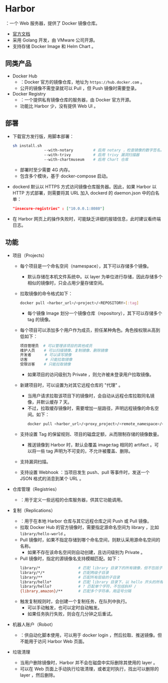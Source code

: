 # Harbor

：一个 Web 服务器，提供了 Docker 镜像仓库。
- [官方文档](https://goharbor.io/docs/2.2.0/)
- 采用 Golang 开发，由 VMware 公司开源。
- 支持存储 Docker Image 和 Helm Chart 。

## 同类产品

- Docker Hub
  - ：Docker 官方的镜像仓库，地址为 `https://hub.docker.com` 。
  - 公开的镜像不需登录就可以 Pull ，但 Push 镜像时需要登录。
- Docker Registry
  - ：一个提供私有镜像仓库的服务器，由 Docker 官方开源。
  - 功能比 Harbor 少，没有提供 Web UI 。

## 部署

- 下载官方发行版，用脚本部署：
  ```sh
  sh install.sh
                --with-notary         # 启用 notary ，检查镜像的数字签名。这需要 Harbor 采用 HTTPS
                --with-trivy          # 启用 trivy 漏洞扫描器
                --with-chartmuseum    # 启用 Chart 仓库
  ```
  - 部署时至少需要 4G 内存。
  - 包含多个模块，基于 docker-compose 启动。

- dockerd 默认以 HTTPS 方式访问镜像仓库服务器。因此，如果 Harbor 以 HTTP 方式部署，则需要将其 URL 加入 dockerd 的 daemon.json 中的白名单：
  ```json
  "insecure-registries" : ["10.0.0.1:8080"]
  ```
- 在 Harbor 网页上的操作失败时，可能缺乏详细的报错信息，此时建议看终端日志。

## 功能

- 项目（Projects）
  - 每个项目是一个命名空间（namespace），其下可以存储多个镜像。
    - 默认存储在本机文件系统中。以 layer 为单位进行存储，因此存储多个相似的镜像时，只会占用少量存储空间。
  - 拉取镜像的命令格式如下：
    ```sh
    docker pull <harbor_url>/<project>/<REPOSITORY>[:tag]
    ```
    - 每个镜像 Image 划分一个镜像仓库（repository），其下可以存储多个 tag 的镜像。
  - 每个项目可以添加多个用户作为成员，担任某种角色。角色按权限从高到低如下：
    ```sh
    项目管理员  # 可以管理该项目的其他成员
    维护人员    # 可以扫描镜像、复制镜像、删除镜像
    开发者      # 可以读写镜像
    访客        # 只能拉取镜像
    受限访客    # 只能拉取镜像
    ```
    - 如果项目的访问级别为 Private ，则允许被未登录用户拉取镜像。

  - 新建项目时，可以设置为对其它远程仓库的 "代理" 。
    - 当用户请求拉取该项目下的镜像时，会自动从远程仓库拉取同名镜像，并默认缓存 7 天。
    - 不过，拉取缓存镜像时，需要增加一层路径，声明远程镜像的命名空间。如下：
      ```sh
      docker pull <harbor_url>/<proxy_project>/<remote_namespace>/<REPOSITORY>[:tag]
      ```
  - 支持设置 Tag 的保留规则、项目的磁盘定额，从而限制存储的镜像数量。
    - 推送镜像到 Harbor 时，默认会覆盖 image:tag 相同的 artifact 。可以将一些 tag 声明为不可变的，不允许被覆盖、删除。
  - 支持漏洞扫描。
  - 支持设置 Webhook ：当项目发生 push、pull 等事件时，发送一个 JSON 格式的消息到某个 URL 。

- 仓库管理（Registries）
  - ：用于定义一些远程的仓库服务器，供其它功能调用。

- 复制（Replications）
  - ：用于在本地 Harbor 仓库与其它远程仓库之间 Push 或 Pull 镜像。
  - 拉取 Docker Hub 的官方镜像时，需要指定源命名空间为 library ，比如 `library/hello-world` 。
  - Pull 镜像时，如果不指定存储到哪个命名空间，则默认采用源命名空间的名称。
    - 如果不存在该命名空间则自动创建，且访问级别为 Private 。
  - Pull 镜像时，指定的源镜像名支持模糊匹配。如下：
    ```sh
    library/*                 # 匹配 library 目录下的所有镜像，但不包括子目录
    library/*/*               # 匹配两级子目录
    library/**                # 匹配所有层级的子目录
    library/hello*            # 匹配 library 目录下，以 hello 开头的所有镜像
    library/hello?            # ? 匹配单个字符，不包括斜杆 /
    {library,amazon}/**       # 匹配多个字符串，用逗号分隔
    ```
  - 触发复制规则时，会创建一个复制任务，在队列中执行。
    - 可以手动触发，也可以定时自动触发。
    - 如果任务执行失败，则会在几分钟之后重试。

- 机器人账户（Robot）
  - ：供自动化脚本使用，可以用于 docker login ，然后拉取、推送镜像。但不能用于访问 Harbor Web 页面。

- 垃圾清理
  - 当用户删除镜像时，Harbor 并不会在磁盘中实际删除其使用的 layer 。
  - 可以在 Web 页面上手动执行垃圾清理，或者定时执行，找出可以删除的 layer ，然后删除。
